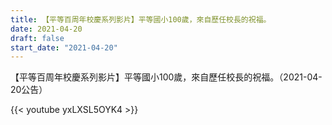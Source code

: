 ```yaml
---
title: 【平等百周年校慶系列影片】平等國小100歲，來自歷任校長的祝福。
date: 2021-04-20
draft: false
start_date: "2021-04-20"
---
```


【平等百周年校慶系列影片】平等國小100歲，來自歷任校長的祝福。（2021-04-20公告）

{{< youtube yxLXSL5OYK4 >}}